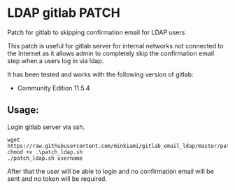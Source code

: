 # LDAP gitlab PATCH
Patch for gitlab to skipping confirmation email for LDAP users


This patch is useful for gitlab server for internal networks not connected to the Internet as it allows admin to completely skip the confirmation email step when a users log in via ldap. 

It has been tested and works with the following version of gitlab:

- Community Edition 11.5.4

## Usage:

Login gitlab server via ssh.
```
wget https://raw.githubusercontent.com/minkiami/gitlab_email_ldap/master/patch_ldap.sh
chmod +x .\patch_ldap.sh
./patch_ldap.sh username
```
After that the user will be able to login and no confirmation email will be sent and no token will be required.
